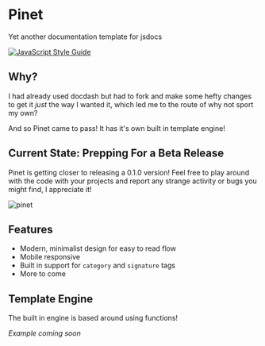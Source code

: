 # Pinet

Yet another documentation template for jsdocs

[![JavaScript Style Guide](https://cdn.rawgit.com/standard/standard/master/badge.svg)](https://github.com/standard/standard)

## Why?

I had already used docdash but had to fork and make some hefty changes to get it _just_ the way I wanted it, which led me to the route of why not sport my own?

And so Pinet came to pass! It has it's own built in template engine!

## Current State: Prepping For a Beta Release

Pinet is getting closer to releasing a 0.1.0 version! Feel free to play around with the code with your projects and report any strange activity or bugs you might find, I appreciate it!

![pinet](https://user-images.githubusercontent.com/8997380/63355490-336ce100-c334-11e9-88ce-b6a4643ed18a.png)

## Features

- Modern, minimalist design for easy to read flow
- Mobile responsive
- Built in support for `category` and `signature` tags
- More to come

## Template Engine

The built in engine is based around using functions!

_Example coming soon_
